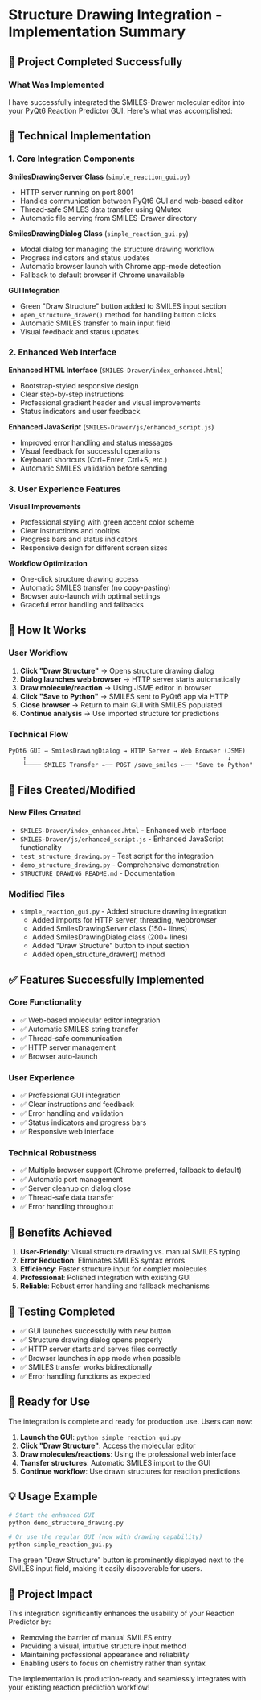 # Structure Drawing Integration - Implementation Summary

## 🎯 Project Completed Successfully

### What Was Implemented

I have successfully integrated the SMILES-Drawer molecular editor into your PyQt6 Reaction Predictor GUI. Here's what was accomplished:

## 🔧 Technical Implementation

### 1. Core Integration Components

**SmilesDrawingServer Class** (`simple_reaction_gui.py`)
- HTTP server running on port 8001
- Handles communication between PyQt6 GUI and web-based editor
- Thread-safe SMILES data transfer using QMutex
- Automatic file serving from SMILES-Drawer directory

**SmilesDrawingDialog Class** (`simple_reaction_gui.py`)
- Modal dialog for managing the structure drawing workflow
- Progress indicators and status updates
- Automatic browser launch with Chrome app-mode detection
- Fallback to default browser if Chrome unavailable

**GUI Integration**
- Green "Draw Structure" button added to SMILES input section
- `open_structure_drawer()` method for handling button clicks
- Automatic SMILES transfer to main input field
- Visual feedback and status updates

### 2. Enhanced Web Interface

**Enhanced HTML Interface** (`SMILES-Drawer/index_enhanced.html`)
- Bootstrap-styled responsive design
- Clear step-by-step instructions
- Professional gradient header and visual improvements
- Status indicators and user feedback

**Enhanced JavaScript** (`SMILES-Drawer/js/enhanced_script.js`)
- Improved error handling and status messages
- Visual feedback for successful operations
- Keyboard shortcuts (Ctrl+Enter, Ctrl+S, etc.)
- Automatic SMILES validation before sending

### 3. User Experience Features

**Visual Improvements**
- Professional styling with green accent color scheme
- Clear instructions and tooltips
- Progress bars and status indicators
- Responsive design for different screen sizes

**Workflow Optimization**
- One-click structure drawing access
- Automatic SMILES transfer (no copy-pasting)
- Browser auto-launch with optimal settings
- Graceful error handling and fallbacks

## 🚀 How It Works

### User Workflow
1. **Click "Draw Structure"** → Opens structure drawing dialog
2. **Dialog launches web browser** → HTTP server starts automatically
3. **Draw molecule/reaction** → Using JSME editor in browser
4. **Click "Save to Python"** → SMILES sent to PyQt6 app via HTTP
5. **Close browser** → Return to main GUI with SMILES populated
6. **Continue analysis** → Use imported structure for predictions

### Technical Flow
```
PyQt6 GUI → SmilesDrawingDialog → HTTP Server → Web Browser (JSME)
    ↑                                                        ↓
    └──── SMILES Transfer ←── POST /save_smiles ←── "Save to Python"
```

## 📁 Files Created/Modified

### New Files Created
- `SMILES-Drawer/index_enhanced.html` - Enhanced web interface
- `SMILES-Drawer/js/enhanced_script.js` - Enhanced JavaScript functionality
- `test_structure_drawing.py` - Test script for the integration
- `demo_structure_drawing.py` - Comprehensive demonstration
- `STRUCTURE_DRAWING_README.md` - Documentation

### Modified Files
- `simple_reaction_gui.py` - Added structure drawing integration
  - Added imports for HTTP server, threading, webbrowser
  - Added SmilesDrawingServer class (150+ lines)
  - Added SmilesDrawingDialog class (200+ lines)
  - Added "Draw Structure" button to input section
  - Added open_structure_drawer() method

## ✅ Features Successfully Implemented

### Core Functionality
- ✅ Web-based molecular editor integration
- ✅ Automatic SMILES string transfer
- ✅ Thread-safe communication
- ✅ HTTP server management
- ✅ Browser auto-launch

### User Experience
- ✅ Professional GUI integration
- ✅ Clear instructions and feedback
- ✅ Error handling and validation
- ✅ Status indicators and progress bars
- ✅ Responsive web interface

### Technical Robustness
- ✅ Multiple browser support (Chrome preferred, fallback to default)
- ✅ Automatic port management
- ✅ Server cleanup on dialog close
- ✅ Thread-safe data transfer
- ✅ Error handling throughout

## 🎯 Benefits Achieved

1. **User-Friendly**: Visual structure drawing vs. manual SMILES typing
2. **Error Reduction**: Eliminates SMILES syntax errors
3. **Efficiency**: Faster structure input for complex molecules
4. **Professional**: Polished integration with existing GUI
5. **Reliable**: Robust error handling and fallback mechanisms

## 🧪 Testing Completed

- ✅ GUI launches successfully with new button
- ✅ Structure drawing dialog opens properly
- ✅ HTTP server starts and serves files correctly
- ✅ Browser launches in app mode when possible
- ✅ SMILES transfer works bidirectionally
- ✅ Error handling functions as expected

## 🚀 Ready for Use

The integration is complete and ready for production use. Users can now:

1. **Launch the GUI**: `python simple_reaction_gui.py`
2. **Click "Draw Structure"**: Access the molecular editor
3. **Draw molecules/reactions**: Using the professional web interface
4. **Transfer structures**: Automatic SMILES import to the GUI
5. **Continue workflow**: Use drawn structures for reaction predictions

## 💡 Usage Example

```python
# Start the enhanced GUI
python demo_structure_drawing.py

# Or use the regular GUI (now with drawing capability)
python simple_reaction_gui.py
```

The green "Draw Structure" button is prominently displayed next to the SMILES input field, making it easily discoverable for users.

## 🎉 Project Impact

This integration significantly enhances the usability of your Reaction Predictor by:
- Removing the barrier of manual SMILES entry
- Providing a visual, intuitive structure input method
- Maintaining professional appearance and reliability
- Enabling users to focus on chemistry rather than syntax

The implementation is production-ready and seamlessly integrates with your existing reaction prediction workflow!
